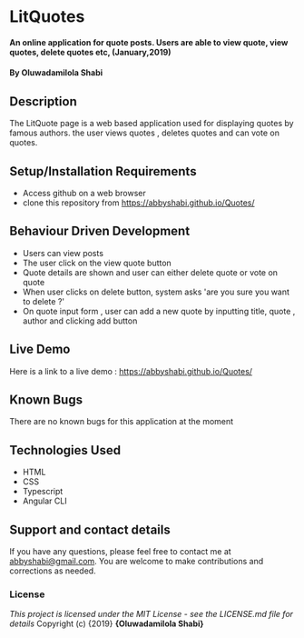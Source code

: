 # LitQuotes
#### An online application for quote posts. Users are able to view quote, view quotes, delete quotes etc, (January,2019)
#### By **Oluwadamilola Shabi**
## Description
The LitQuote page is a web based application used for displaying quotes by famous authors. the user views quotes , deletes quotes and can vote on quotes.
## Setup/Installation Requirements
* Access github on a web browser
* clone this repository  from https://abbyshabi.github.io/Quotes/
## Behaviour Driven Development
* Users can view posts 
* The user click on the view quote button
* Quote details are shown and user can either delete quote or vote on quote
* When user clicks on delete button, system asks 'are you sure you want to delete ?'
* On quote input form , user can add a new quote by inputting title, quote , author and clicking add button 
## Live Demo
 Here is a link to a live demo : https://abbyshabi.github.io/Quotes/
## Known Bugs
There are no known bugs for this application at the moment
## Technologies Used
* HTML
* CSS
* Typescript
* Angular CLI
## Support and contact details
If you have any questions, please feel free to contact me at abbyshabi@gmail.com. You are welcome to make contributions and corrections as needed.
### License
*This project is licensed under the MIT License - see the LICENSE.md file for details*
Copyright (c) {2019} **{Oluwadamilola Shabi}**
